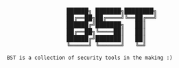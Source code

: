 <center>
<pre>
██████╗ ███████╗████████╗
██╔══██╗██╔════╝╚══██╔══╝
██████╔╝███████╗   ██║   
██╔══██╗╚════██║   ██║   
██████╔╝███████║   ██║   
╚═════╝ ╚══════╝   ╚═╝   
</pre>
</center>

` BST is a collection of security tools in the making :)`